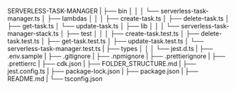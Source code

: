 SERVERLESS-TASK-MANAGER
|
├── bin
│ │
│ └── serverless-task-manager.ts
│
├── lambdas
│ │
│ ├── create-task.ts
│ ├── delete-task.ts
│ ├── get-task.ts
│ └── update-task.ts
│
├── lib
│ │
│ └── serverless-task-manager-stack.ts
│
├── test
│ │
│ ├── create-task.test.ts
│ ├── delete-task.test.ts
│ ├── get-task.test.ts
│ ├── update-task.test.ts
│ └── serverless-task-manager.test.ts
|
├── types
│ │
│ └── jest.d.ts
|
├── .env.sample
|
├── .gitignore
|
├── .npmignore
|
├── .prettierignore
|
├── .prettierrc
|
├── cdk.json
|
├── FOLDER_STRUCTURE.md
|
├── jest.config.ts
|
├── package-lock.json
|
├── package.json
|
├── README.md
|
└── tsconfig.json
